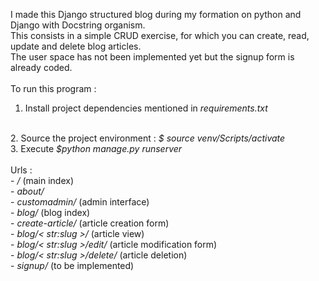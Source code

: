 I made this Django structured blog during my formation on python and Django with Docstring organism. 
</br>
This consists in a simple CRUD exercise, for which you can create, read, update and delete blog articles. 
</br>
The user space has not been implemented yet but the signup form is already coded.
</br>
</br>
To run this program :
1. Install project dependencies mentioned in <i>requirements.txt</i>
</br>
2. Source the project environment : <i>$ source venv/Scripts/activate</i>
</br>
3. Execute <i>$python manage.py runserver</i>
</br>
</br>
Urls :
</br>
- <i>/</i> (main index)
</br>
- <i>about/</i> 
</br>
- <i>customadmin/</i> (admin interface)
</br>
- <i>blog/</i> (blog index)
</br>
- <i>create-article/</i> (article creation form)
</br>
- <i>blog/< str:slug >/</i> (article view)
</br>
- <i>blog/< str:slug >/edit/</i> (article modification form)
</br>
- <i>blog/< str:slug >/delete/</i> (article deletion)
</br>
- <i>signup/</i> (to be implemented)




